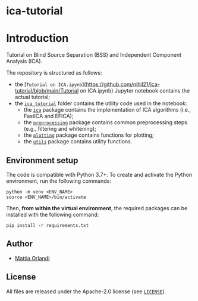 # ica-tutorial

# Introduction
Tutorial on Blind Source Separation (BSS) and Independent Component Analysis (ICA).

The repository is structured as follows:

- the [`Tutorial on ICA.ipynb`](https://github.com/nihil21/ica-tutorial/blob/main/Tutorial on ICA.ipynb) Jupyter notebook contains the actual tutorial;
- the [`ica_tutorial`](https://github.com/nihil21/ica-tutorial/blob/main/ica_tutorial) folder contains the utility code used in the notebook:
    - the [`ica`](https://github.com/nihil21/ica-tutorial/blob/main/ica_tutorial/ica) package contains the implementation of ICA algorithms (i.e., FastICA and EFICA); 
    - the [`preprocessing`](https://github.com/nihil21/ica-tutorial/blob/main/ica_tutorial/preprocessing) package contains common preprocessing steps (e.g., filtering and whitening);
    - the [`plotting`](https://github.com/nihil21/ica-tutorial/blob/main/ica_tutorial/plotting) package contains functions for plotting;
    - the [`utils`](https://github.com/nihil21/ica-tutorial/blob/main/ica_tutorial/utils) package contains utility functions.

## Environment setup
The code is compatible with Python 3.7+. To create and activate the Python environment, run the following commands:
```
python -m venv <ENV_NAME>
source <ENV_NAME>/bin/activate
```

Then, **from within the virtual environment**, the required packages can be installed with the following command:
```
pip install -r requirements.txt
```

## Author
- [Mattia Orlandi](https://www.unibo.it/sitoweb/mattia.orlandi/en)

## License
All files are released under the Apache-2.0 license (see [`LICENSE`](https://github.com/pulp-bio/unibo-tbiocas24-dataset/blob/main/LICENSE)).
